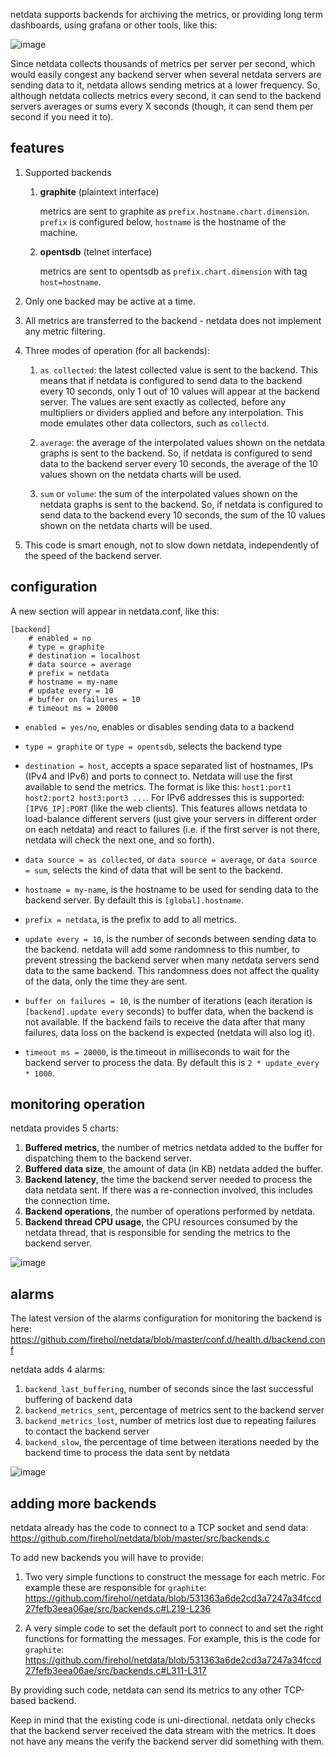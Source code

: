 netdata supports backends for archiving the metrics, or providing long term dashboards, using grafana or other tools, like this:

![image](https://cloud.githubusercontent.com/assets/2662304/20649711/29f182ba-b4ce-11e6-97c8-ab2c0ab59833.png)

Since netdata collects thousands of metrics per server per second, which would easily congest any backend server when several netdata servers are sending data to it, netdata allows sending metrics at a lower frequency. So, although netdata collects metrics every second, it can send to the backend servers averages or sums every X seconds (though, it can send them per second if you need it to).

## features

1. Supported backends

   1. **graphite** (plaintext interface)

      metrics are sent to graphite as `prefix.hostname.chart.dimension`. `prefix` is configured below, `hostname` is the hostname of the machine.

   2. **opentsdb** (telnet interface)

      metrics are sent to opentsdb as `prefix.chart.dimension` with tag `host=hostname`.

2. Only one backed may be active at a time.

3. All metrics are transferred to the backend - netdata does not implement any metric filtering.

4. Three modes of operation (for all backends):

   1. `as collected`: the latest collected value is sent to the backend. This means that if netdata is configured to send data to the backend every 10 seconds, only 1 out of 10 values will appear at the backend server. The values are sent exactly as collected, before any multipliers or dividers applied and before any interpolation. This mode emulates other data collectors, such as `collectd`.

   2. `average`: the average of the interpolated values shown on the netdata graphs is sent to the backend. So, if netdata is configured to send data to the backend server every 10 seconds, the average of the 10 values shown on the netdata charts will be used.

   3. `sum` or `volume`: the sum of the interpolated values shown on the netdata graphs is sent to the backend. So, if netdata is configured to send data to the backend every 10 seconds, the sum of the 10 values shown on the netdata charts will be used.

5. This code is smart enough, not to slow down netdata, independently of the speed of the backend server.

## configuration

A new section will appear in netdata.conf, like this:

```
[backend]
	# enabled = no
	# type = graphite
	# destination = localhost
	# data source = average
	# prefix = netdata
	# hostname = my-name
	# update every = 10
	# buffer on failures = 10
	# timeout ms = 20000
```

- `enabled = yes/no`, enables or disables sending data to a backend

- `type = graphite` or `type = opentsdb`, selects the backend type

- `destination = host`, accepts a space separated list of hostnames, IPs (IPv4 and IPv6) and ports to connect to. Netdata will use the first available to send the metrics. The format is like this: `host1:port1 host2:port2 host3:port3 ...`. For IPv6 addresses this is supported: `[IPV6_IP]:PORT` (like the web clients). This features allows netdata to load-balance different servers (just give your servers in different order on each netdata) and react to failures (i.e. if the first server is not there, netdata will check the next one, and so forth).

- `data source = as collected`, or `data source = average`, or `data source = sum`, selects the kind of data that will be sent to the backend.

- `hostname = my-name`, is the hostname to be used for sending data to the backend server. By default this is `[global].hostname`.

- `prefix = netdata`, is the prefix to add to all metrics.

- `update every = 10`, is the number of seconds between sending data to the backend. netdata will add some randomness to this number, to prevent stressing the backend server when many netdata servers send data to the same backend. This randomness does not affect the quality of the data, only the time they are sent.

- `buffer on failures = 10`, is the number of iterations (each iteration is `[backend].update every` seconds) to buffer data, when the backend is not available. If the backend fails to receive the data after that many failures, data loss on the backend is expected (netdata will also log it).

- `timeout ms = 20000`, is the timeout in milliseconds to wait for the backend server to process the data. By default this is `2 * update_every * 1000`.

## monitoring operation

netdata provides 5 charts:

1. **Buffered metrics**, the number of metrics netdata added to the buffer for dispatching them to the backend server.
2. **Buffered data size**, the amount of data (in KB) netdata added the buffer.
3. **Backend latency**, the time the backend server needed to process the data netdata sent. If there was a re-connection involved, this includes the connection time.
4. **Backend operations**, the number of operations performed by netdata.
5. **Backend thread CPU usage**, the CPU resources consumed by the netdata thread, that is responsible for sending the metrics to the backend server.

![image](https://cloud.githubusercontent.com/assets/2662304/20463536/eb196084-af3d-11e6-8ee5-ddbd3b4d8449.png)

## alarms

The latest version of the alarms configuration for monitoring the backend is here: https://github.com/firehol/netdata/blob/master/conf.d/health.d/backend.conf

netdata adds 4 alarms:

1. `backend_last_buffering`, number of seconds since the last successful buffering of backend data
2. `backend_metrics_sent`, percentage of metrics sent to the backend server
3. `backend_metrics_lost`, number of metrics lost due to repeating failures to contact the backend server
4. `backend_slow`, the percentage of time between iterations needed by the backend time to process the data sent by netdata

![image](https://cloud.githubusercontent.com/assets/2662304/20463779/a46ed1c2-af43-11e6-91a5-07ca4533cac3.png)

## adding more backends

netdata already has the code to connect to a TCP socket and send data: https://github.com/firehol/netdata/blob/master/src/backends.c

To add new backends you will have to provide:

1. Two very simple functions to construct the message for each metric. For example these are responsible for `graphite`: https://github.com/firehol/netdata/blob/531363a6de2cd3a7247a34fccd27fefb3eea06ae/src/backends.c#L219-L236

2. A very simple code to set the default port to connect to and set the right functions for formatting the messages. For example, this is the code for `graphite`: https://github.com/firehol/netdata/blob/531363a6de2cd3a7247a34fccd27fefb3eea06ae/src/backends.c#L311-L317

By providing such code, netdata can send its metrics to any other TCP-based backend.

Keep in mind that the existing code is uni-directional. netdata only checks that the backend server received the data stream with the metrics. It does not have any means the verify the backend server did something with them.